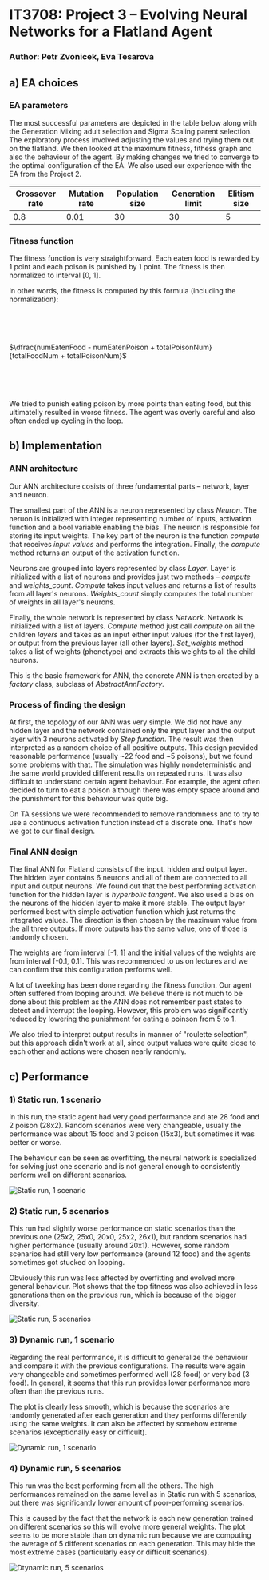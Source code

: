 # IT3708: Project 3 – Evolving Neural Networks for a Flatland Agent
### Author: Petr Zvonicek, Eva Tesarova

## a) EA choices

### EA parameters

The most successful parameters are depicted in the table below along with the Generation Mixing adult selection and Sigma Scaling parent selection. The exploratory process involved adjusting the values and trying them out on the flatland. We then looked at the maximum fitness, fithess graph and also the behaviour of the agent. By making changes we tried to converge to the optimal configuration of the EA. We also used our experience with the EA from the Project 2.

| Crossover rate | Mutation rate | Population size | Generation limit | Elitism size |
|----------------|---------------|-----------------|------------------|--------------------|
| 0.8            | 0.01          | 30              | 30               | 5 |


### Fitness function

The fitness function is very straightforward. Each eaten food is rewarded by 1 point and each poison is punished by 1 point. The fitness is then normalized to interval [0, 1].

In other words, the fitness is computed by this formula (including the normalization):

<br>&nbsp;<br>&nbsp;

$\dfrac{numEatenFood - numEatenPoison + totalPoisonNum}{totalFoodNum + totalPoisonNum}$

<br>&nbsp;<br>&nbsp;

We tried to punish eating poison by more points than eating food, but this ultimatelly resulted in worse fitness. The agent was overly careful and also often ended up cycling in the loop.

## b) Implementation

### ANN architecture

Our ANN architecture cosists of three fundamental parts – network, layer and neuron.

The smallest part of the ANN is a neuron represented by class *Neuron*. The neruon is initialized with integer representing number of inputs, activation function and a bool variable enabling the bias. The neuron is responsible for storing its input weights. The key part of the neuron is the function *compute* that receives *input values* and performs the integration. Finally, the *compute* method returns an output of the activation function.

Neurons are grouped into layers represented by class *Layer*. Layer is initialized with a list of neurons and provides just two methods – *compute* and *weights_count*. *Compute* takes input values and returns a list of results from all layer's neurons. *Weights_count* simply computes the total number of weights in all layer's neurons. 

Finally, the whole network is represented by class *Network*. Network is initialized with a list of layers. *Compute* method just call *compute* on all the children *layers* and takes as an input either input values (for the first layer), or output from the previous layer (all other layers). *Set_weights* method takes a list of weights (phenotype) and extracts this weights to all the child neurons.

This is the basic framework for ANN, the concrete ANN is then created by a *factory* class, subclass of *AbstractAnnFactory*. 

### Process of finding the design

At first, the topology of our ANN was very simple. We did not have any hidden layer and the network contained only the input layer and the output layer with 3 neurons activated by *Step function*. The result was then interpreted as a random choice of all positive outputs. This design provided reasonable performance (usually ~22 food and ~5 poisons), but we found some problems with that. The simulation was highly nondeterministic and the same world provided different results on repeated runs. It was also difficult to understand certain agent behaviour. For example, the agent often decided to turn to eat a poison although there was empty space around and the punishment for this behaviour was quite big.

On TA sessions we were recommended to remove randomness and to try to use a continuous activation function instead of a discrete one. That's how we got to our final design.

### Final ANN design

The final ANN for Flatland consists of the input, hidden and output layer. The hidden layer contains 6 neurons and all of them are connected to all input and output neurons. We found out that the best performing activation function for the hidden layer is *hyperbolic tangent*. We also used a bias on the neurons of the hidden layer to make it more stable. The output layer performed best with simple activation function which just returns the integrated values. The direction is then chosen by the maximum value from the all three outputs. If more outputs has the same value, one of those is randomly chosen.

The weights are from interval [-1, 1] and the initial values of the weights are from interval [-0.1, 0.1]. This was recommended to us on lectures and we can confirm that this configuration performs well.

A lot of tweeking has been done regarding the fitness function. Our agent often suffered from looping around. We believe there is not much to be done about this problem as the ANN does not remember past states to detect and interrupt the looping. However, this problem was significantly reduced by lowering the punishment for eating a poinson from 5 to 1.

We also tried to interpret output results in manner of "roulette selection", but this approach didn't work at all, since output values were quite close to each other and actions were chosen nearly randomly. 
## c) Performance

### 1) Static run, 1 scenario

In this run, the static agent had very good performance and ate 28 food and 2 poison (28x2). Random scenarios were very changeable, usually the performance was about 15 food and 3 poison (15x3), but sometimes it was better or worse.

The behaviour can be seen as overfitting, the neural network is specialized for solving just one scenario and is not general enough to consistently perform well on different scenarios.


![Static run, 1 scenario](img/flatland_static_1.png)

### 2) Static run, 5 scenarios

This run had slightly worse performance on static scenarios than the previous one (25x2, 25x0, 20x0, 25x2, 26x1), but random scenarios had higher performance (usually around 20x1). However, some random scenarios had still very low performance (around 12 food) and the agents sometimes got stucked on looping.

Obviously this run was less affected by overfitting and evolved more general behaviour. Plot shows that the top fitness was also achieved in less generations then on the previous run, which is because of the bigger diversity.


![Static run, 5 scenarios](img/flatland_static_5.png)

### 3) Dynamic run, 1 scenario

Regarding the real performance, it is difficult to generalize the behaviour and compare it with the previous configurations. The results were again very changeable and sometimes performed well (28 food) or very bad (3 food). In general, it seems that this run provides lower performance more often than the previous runs. 

The plot is clearly less smooth, which is because the scenarios are randomly generated after each generation and they performs differently using the same weights. It can also be affected by somehow extreme scenarios (exceptionally easy or difficult).


![Dynamic run, 1 scenario](img/flatland_dynamic_1.png)

### 4) Dynamic run, 5 scenarios

This run was the best performing from all the others. The high performances remained on the same level as in Static run with 5 scenarios, but there was significantly lower amount of poor-performing scenarios.

This is caused by the fact that the network is each new generation trained on different scenarios so this will evolve more general weights. The plot seems to be more stable than on dynamic run because we are computing the average of 5 different scenarios on each generation. This may hide the most extreme cases (particularly easy or difficult scenarios).

![Dtynamic run, 5 scenarios](img/flatland_dynamic_5.png)